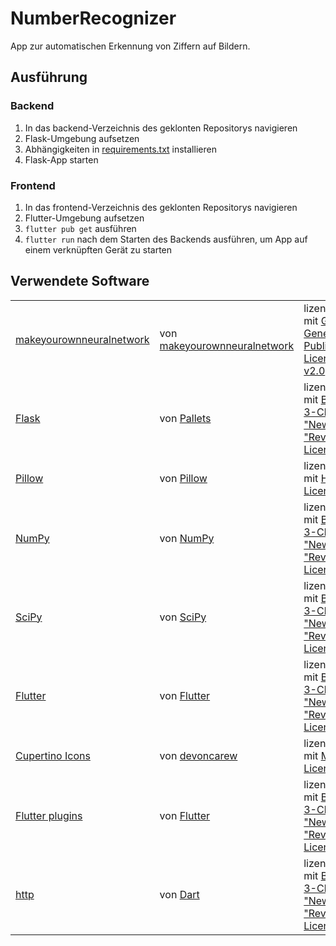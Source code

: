 # NumberRecognizer

App zur automatischen Erkennung von Ziffern auf Bildern.

## Ausführung

### Backend

1. In das backend-Verzeichnis des geklonten Repositorys navigieren
2. Flask-Umgebung aufsetzen
3. Abhängigkeiten in [requirements.txt](./backend/requirements.txt) installieren
4. Flask-App starten

### Frontend

1. In das frontend-Verzeichnis des geklonten Repositorys navigieren
2. Flutter-Umgebung aufsetzen
3. `flutter pub get` ausführen
4. `flutter run` nach dem Starten des Backends ausführen, um App auf einem verknüpften Gerät zu starten

## Verwendete Software

<table>
  <tr>
    <td><a href="https://github.com/makeyourownneuralnetwork/makeyourownneuralnetwork">makeyourownneuralnetwork</a></td>
    <td>von <a href="https://github.com/makeyourownneuralnetwork">makeyourownneuralnetwork</a></td>
    <td>lizenziert mit <a href="https://github.com/makeyourownneuralnetwork/makeyourownneuralnetwork/blob/master/LICENSE">GNU General Public License v2.0</a>
  </tr>
  <tr>
    <td><a href="https://github.com/pallets/flask">Flask</a></td>
    <td>von <a href="https://github.com/pallets">Pallets</a></td>
    <td>lizenziert mit <a href="https://github.com/pallets/flask/blob/main/LICENSE.rst">BSD 3-Clause "New" or "Revised" License</a>
  </tr>
  <tr>
    <td><a href="https://github.com/python-pillow/Pillow">Pillow</a></td>
    <td>von <a href="https://github.com/python-pillow">Pillow</a></td>
    <td>lizenziert mit <a href="https://github.com/python-pillow/Pillow/blob/main/LICENSE">HPND License</a>
  </tr>
  <tr>
    <td><a href="https://github.com/numpy/numpy">NumPy</a></td>
    <td>von <a href="https://github.com/numpy">NumPy</a></td>
    <td>lizenziert mit <a href="https://github.com/numpy/numpy/blob/main/LICENSE.txt">BSD 3-Clause "New" or "Revised" License</a>
  </tr>
  <tr>
    <td><a href="https://github.com/scipy/scipy">SciPy</a></td>
    <td>von <a href="https://github.com/scipy">SciPy</a></td>
    <td>lizenziert mit <a href="https://github.com/scipy/scipy/blob/main/LICENSE.txt">BSD 3-Clause "New" or "Revised" License</a>
  </tr>
  <tr>
    <td><a href="https://github.com/flutter/flutter">Flutter</a></td>
    <td>von <a href="https://github.com/flutter">Flutter</a></td>
    <td>lizenziert mit <a href="https://github.com/flutter/flutter/blob/master/LICENSE">BSD 3-Clause "New" or "Revised" License</a>
  </tr>
  <tr>
    <td><a href="https://github.com/devoncarew/cupertino_icons">Cupertino Icons</a></td>
    <td>von <a href="https://github.com/devoncarew">devoncarew</a></td>
    <td>lizenziert mit <a href="https://github.com/devoncarew/cupertino_icons/blob/master/LICENSE">MIT License</a>
  </tr>
  <tr>
    <td><a href="https://github.com/flutter/plugins">Flutter plugins</a></td>
    <td>von <a href="https://github.com/flutter">Flutter</a></td>
    <td>lizenziert mit <a href="https://github.com/flutter/plugins/blob/main/LICENSE">BSD 3-Clause "New" or "Revised" License</a>
  </tr>
  <tr>
    <td><a href="https://github.com/dart-lang/http">http</a></td>
    <td>von <a href="https://github.com/dart-lang">Dart</a></td>
    <td>lizenziert mit <a href="https://github.com/dart-lang/http/blob/master/LICENSE">BSD 3-Clause "New" or "Revised" License</a>
  </tr>
</table>
